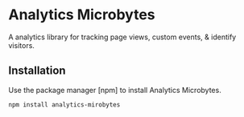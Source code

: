 # Analytics Microbytes
A analytics library for tracking page views, custom events, & identify visitors.

## Installation
Use the package manager [npm] to install Analytics Microbytes.

```
npm install analytics-mirobytes
